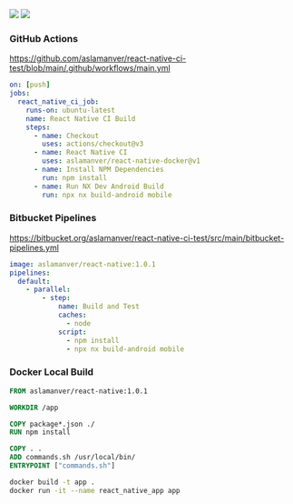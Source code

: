 
[![](https://github.com/aslamanver/react-native-ci-test/actions/workflows/main.yml/badge.svg)](https://github.com/aslamanver/react-native-ci-test/actions)
[![](https://img.shields.io/bitbucket/pipelines/aslamanver/react-native-ci-test/main?label=bitbucket%20build)](https://bitbucket.org/aslamanver/react-native-ci-test/pipelines)

### GitHub Actions
https://github.com/aslamanver/react-native-ci-test/blob/main/.github/workflows/main.yml

```yml
on: [push]
jobs:
  react_native_ci_job:
    runs-on: ubuntu-latest
    name: React Native CI Build
    steps:
      - name: Checkout
        uses: actions/checkout@v3
      - name: React Native CI
        uses: aslamanver/react-native-docker@v1
      - name: Install NPM Dependencies
        run: npm install
      - name: Run NX Dev Android Build
        run: npx nx build-android mobile
```

### Bitbucket Pipelines
https://bitbucket.org/aslamanver/react-native-ci-test/src/main/bitbucket-pipelines.yml

```yml
image: aslamanver/react-native:1.0.1
pipelines:
  default:
    - parallel:
        - step:
            name: Build and Test
            caches:
              - node
            script:
              - npm install
              - npx nx build-android mobile

```

### Docker Local Build


```dockerfile
FROM aslamanver/react-native:1.0.1

WORKDIR /app

COPY package*.json ./
RUN npm install

COPY . .
ADD commands.sh /usr/local/bin/
ENTRYPOINT ["commands.sh"]
```

```sh
docker build -t app .
docker run -it --name react_native_app app
```
